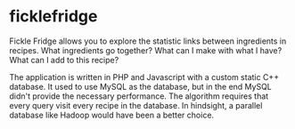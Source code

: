 # ficklefridge

Fickle Fridge allows you to explore the statistic links between ingredients in recipes.
What ingredients go together? What can I make with what I have? What can I add to this recipe?

The application is written in PHP and Javascript with a custom static C++ database. It used to
use MySQL as the database, but in the end MySQL didn't provide the necessary performance. The
algorithm requires that every query visit every recipe in the database. In hindsight, a
parallel database like Hadoop would have been a better choice.

